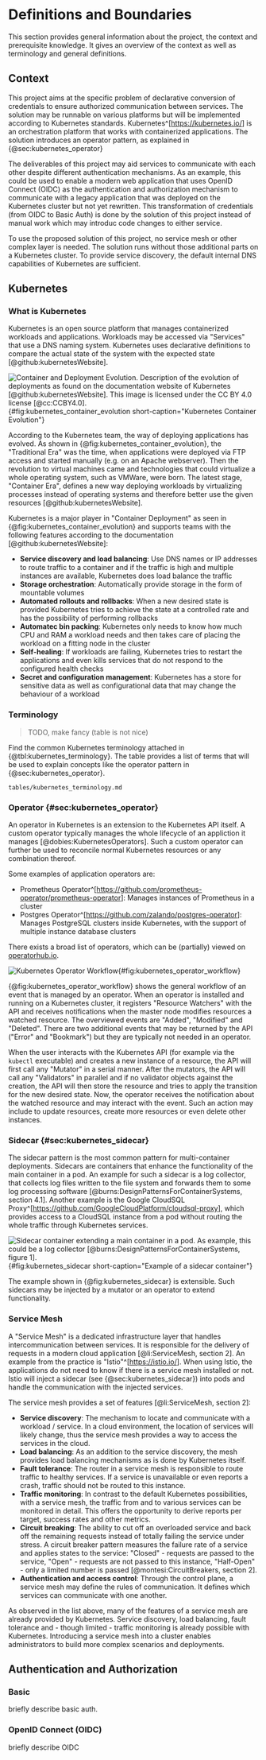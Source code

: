 # Definitions and Boundaries

This section provides general information about the project,
the context and prerequisite knowledge.
It gives an overview of the context as well as terminology
and general definitions.

## Context

This project aims at the specific problem of declarative conversion
of credentials to ensure authorized communication between services.
The solution may be runnable on various platforms but will be implemented
according to Kubernetes standards. Kubernetes^[<https://kubernetes.io/>] is an
orchestration platform that works with containerized applications.
The solution introduces an operator pattern, as explained in
{@sec:kubernetes_operator}

The deliverables of this project may aid services to
communicate with each other despite different authentication
mechanisms. As an example, this could be used to enable a modern
web application that uses OpenID Connect (OIDC) as the authentication and authorization
mechanism to communicate with a legacy application that was deployed
on the Kubernetes cluster but not yet rewritten. This transformation of credentials
(from OIDC to Basic Auth) is done by the solution of this project instead
of manual work which may introduc code changes to either service.

To use the proposed solution of this project, no service mesh or other
complex layer is needed. The solution runs without those additional
parts on a Kubernetes cluster. To provide service discovery, the default
internal DNS capabilities of Kubernetes are sufficient.

## Kubernetes

### What is Kubernetes

Kubernetes is an open source platform that manages containerized
workloads and applications. Workloads may be accessed via "Services"
that use a DNS naming system. Kubernetes uses declarative definitions
to compare the actual state of the system with the expected state [@github:kubernetesWebsite].

![Container and Deployment Evolution. Description of the evolution of
deployments as found on the documentation website of Kubernetes [@github:kubernetesWebsite].
This image is licensed under the CC BY 4.0 license [@cc:CCBY4.0].
](images/Kubernetes/Container_Evolution.png){#fig:kubernetes_container_evolution
short-caption="Kubernetes Container Evolution"}

According to the Kubernetes team, the way of deploying applications
has evolved. As shown in {@fig:kubernetes_container_evolution}, the
"Traditional Era" was the time, when applications were deployed
via FTP access and started manually (e.g. on an Apache webserver).
Then the revolution to virtual machines came and technologies
that could virtualize a whole operating system, such
as VMWare, were born. The latest stage, "Container Era", defines
a new way deploying workloads by virtualizing processes instead of
operating systems and therefore better use the given resources
[@github:kubernetesWebsite].

Kubernetes is a major player in "Container Deployment" as seen in
{@fig:kubernetes_container_evolution} and supports teams with the following
features according to the documentation [@github:kubernetesWebsite]:

- **Service discovery and load balancing**: Use DNS names or IP addresses
  to route traffic to a container and if the traffic is high and multiple
  instances are available, Kubernetes does load balance the traffic
- **Storage orchestration**: Automatically provide storage in the form
  of mountable volumes
- **Automated rollouts and rollbacks**: When a new desired state is provided
  Kubernetes tries to achieve the state at a controlled rate and has the
  possibility of performing rollbacks
- **Automatec bin packing**: Kubernetes only needs to know how much
  CPU and RAM a workload needs and then takes care of placing
  the workload on a fitting node in the cluster
- **Self-healing**: If workloads are failing, Kubernetes tries to
  restart the applications and even kills services that do not
  respond to the configured health checks
- **Secret and configuration management**: Kubernetes has a store for
  sensitive data as well as configurational data that may change
  the behaviour of a workload

### Terminology

> TODO, make fancy (table is not nice)

Find the common Kubernetes terminology attached in {@tbl:kubernetes_terminology}.
The table provides a list of terms that will be used to explain concepts like
the operator pattern in {@sec:kubernetes_operator}.

```{.include}
tables/kubernetes_terminology.md
```

### Operator {#sec:kubernetes_operator}

An operator in Kubernetes is an extension
to the Kubernetes API itself. A custom operator typically manages
the whole lifecycle of an appliction it manages [@dobies:KubernetesOperators].
Such a custom operator can further be used to reconcile normal
Kubernetes resources or any combination thereof.

Some examples of application operators are:

- Prometheus Operator^[<https://github.com/prometheus-operator/prometheus-operator>]:
  Manages instances of Prometheus in a cluster
- Postgres Operator^[<https://github.com/zalando/postgres-operator>]:
  Manages PostgreSQL clusters inside Kubernetes, with the support
  of multiple instance database clusters

There exists a broad list of operators, which can be (partially)
viewed on [operatorhub.io](https://operatorhub.io/).

![Kubernetes Operator Workflow](diagrams/sequences/kubernetes-operator-process.puml){#fig:kubernetes_operator_workflow}

{@fig:kubernetes_operator_workflow} shows the general workflow of an event that
is managed by an operator. When an operator is installed and running on a
Kubernetes cluster, it registers "Resource Watchers" with the API and receives notifications
when the master node modifies resources a watched resource. The overviewed events
are "Added", "Modified" and "Deleted". There are two additional events that may
be returned by the API ("Error" and "Bookmark") but they are typically not needed
in an operator.

When the user interacts with the Kubernetes API (for example via the `kubectl` executable)
and creates a new instance of a resource, the API will first call any "Mutator" in a
serial manner. After the mutators, the API will call any "Validators" in parallel and
if no validator objects against the creation, the API will then store the resource and
tries to apply the transition for the new desired state. Now, the operator receives
the notification about the watched resource and may interact with the event. Such an
action may include to update resources, create more resources or even delete other instances.

### Sidecar {#sec:kubernetes_sidecar}

The sidecar pattern is the most common pattern for multi-container
deployments. Sidecars are containers that enhance the functionality
of the main container in a pod. An example for such a sidecar is
a log collector, that collects log files written to the file system
and forwards them to some log processing software [@burns:DesignPatternsForContainerSystems, section 4.1].
Another example is the Google CloudSQL Proxy^[<https://github.com/GoogleCloudPlatform/cloudsql-proxy>],
which provides access to a CloudSQL instance from a pod without routing the whole traffic through
Kubernetes services.

![Sidecar container extending a main container
in a pod. As example, this could be a log collector
[@burns:DesignPatternsForContainerSystems, figure 1].](diagrams/component/sidecar-pattern.puml){#fig:kubernetes_sidecar
short-caption="Example of a sidecar container"}

The example shown in {@fig:kubernetes_sidecar} is extensible.
Such sidecars may be injected by a mutator or an operator to extend
functionality.

### Service Mesh

A "Service Mesh" is a dedicated infrastructure layer that handles
intercommunication between services. It is responsible for the
delivery of requests in a modern cloud application [@li:ServiceMesh, section 2].
An example from the practice is "Istio"^[<https://istio.io/>]. When using
Istio, the applications do not need to know if there is a service mesh installed
or not. Istio will inject a sidecar (see {@sec:kubernetes_sidecar}) into
pods and handle the communication with the injected services.

The service mesh provides a set of features [@li:ServiceMesh, section 2]:

- **Service discovery**: The mechanism to locate and communicate
  with a workload / service. In a cloud environment, the location
  of services will likely change, thus the service mesh provides
  a way to access the services in the cloud.
- **Load balancing**: As an addition to the service discovery,
  the mesh provides load balancing mechanisms as is done by Kubernetes itself.
- **Fault tolerance**: The router in a service mesh is responsible
  to route traffic to healthy services. If a service is unavailable or
  even reports a crash, traffic should not be routed to this instance.
- **Traffic monitoring**: In contrast to the default Kubernetes possibilities,
  with a service mesh, the traffic from and to various services can be monitored
  in detail. This offers the opportunity to derive reports per target, success
  rates and other metrics.
- **Circuit breaking**: The ability to cut off an overloaded service and
  back off the remaining requests instead of totally failing the service under stress.
  A circuit breaker pattern measures the failure rate of a service and
  applies states to the service: "Closed" - requests are passed to the service,
  "Open" - requests are not passed to this instance, "Half-Open" - only a limited
  number is passed [@montesi:CircuitBreakers, section 2].
- **Authentication and access control**: Through the control plane,
  a service mesh may define the rules of communication. It defines which
  services can communicate with one another.

As observed in the list above, many of the features of a service mesh
are already provided by Kubernetes. Service discovery, load balancing,
fault tolerance and - though limited - traffic monitoring is already
possible with Kubernetes. Introducing a service mesh into a cluster
enables administrators to build more complex scenarios and deployments.

## Authentication and Authorization

### Basic

briefly describe basic auth.

### OpenID Connect (OIDC)

briefly describe OIDC
